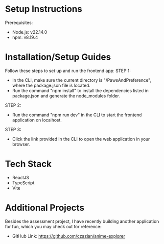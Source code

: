 Setup Instructions 
================== 
Prerequisites: 
- Node.js: v22.14.0 
- npm: v8.19.4

Installation/Setup Guides 
========================= 
Follow these steps to set up and run the frontend app: 
STEP 1: 
- In the CLI, make sure the current directory is "/PawsAndPreference", where the package.json file is located. 
- Run the command "npm install" to install the dependencies listed in package.json and generate the node_modules folder.

STEP 2: 
- Run the command "npm run dev" in the CLI to start the frontend application on localhost.

STEP 3: 
- Click the link provided in the CLI to open the web application in your browser.

Tech Stack 
========== 
- ReactJS 
- TypeScript 
- Vite

Additional Projects 
=================== 
Besides the assessment project, I have recently building another application for fun, which you may check out for reference: 
- GitHub Link: https://github.com/czazian/anime-explorer
